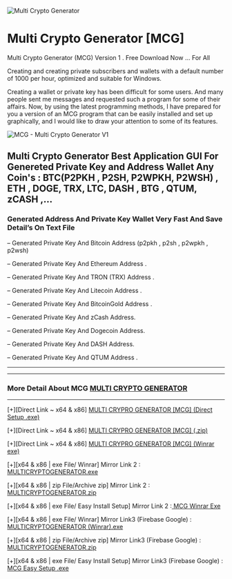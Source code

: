 ![Multi Crypto Generator](https://raw.githubusercontent.com/Pymmdrza/Multi_Crypto_Generator_-MCG/mainx/PostMCG850.jpg 'Multi Crypto Generator')

# Multi Crypto Generator [MCG]

Multi Crypto Generator (MCG) Version 1 . Free Download Now … For All

Creating and creating private subscribers and wallets with a default number of 1000 per hour, optimized and suitable for Windows.

Creating a wallet or private key has been difficult for some users. And many people sent me messages and requested such a program for some of their affairs. Now, by using the latest programming methods, I have prepared for you a version of an MCG program that can be easily installed and set up graphically, and I would like to draw your attention to some of its features.


![MCG - Multi Crypto Generator V1](https://raw.githubusercontent.com/Pymmdrza/Multi_Crypto_Generator_-MCG/mainx/MultiCryptoGenerator_Software.png 'MCG - Multi Crypto Generator V1')

## Multi Crypto Generator Best Application GUI For Genereted Private Key and Address Wallet Any Coin's : BTC(P2PKH , P2SH, P2WPKH, P2WSH) , ETH , DOGE, TRX, LTC, DASH , BTG , QTUM, zCASH ,... 

### Generated Address And Private Key Wallet Very Fast And Save Detail’s On Text File


– Generated Private Key And Bitcoin Address (p2pkh , p2sh , p2wpkh , p2wsh)

– Generated Private Key And Ethereum Address .

– Generated Private Key And TRON (TRX) Address .

– Generated Private Key And Litecoin Address .

– Generated Private Key And BitcoinGold Address .

– Generated Private Key And zCash Address.

– Generated Private Key And Dogecoin Address.

– Generated Private Key And DASH Address.

– Generated Private Key And QTUM Address .

---



---

### More Detail About MCG [MULTI CRYPTO GENERATOR](https://mmdrza.com/mcg-multi-crypto-generator-v1/ 'Multi Crypto Generator Private Key And Address Wallet')

---

[+][Direct Link ~ x64 & x86] [ MULTI CRYPRO GENERATOR [MCG] (Direct Setup .exe) ](https://mmdrza.com/dl/Setup-MCG.exe) 

[+][Direct Link ~ x64 & x86] [ MULTI CRYPRO GENERATOR [MCG] (.zip) ](https://mmdrza.com/dl/MULTICRYPTOGENERATOR.zip)

[+][Direct Link ~ x64 & x86] [ MULTI CRYPRO GENERATOR [MCG] (Winrar exe) ](https://mmdrza.com/dl/MULTICRYPTOGENERATOR.exe)

[+][x64 & x86 | exe File/ Winrar] Mirror Link 2 :[ MULTICRYPTOGENERATOR.exe ](https://workupload.com/file/2MqYFxKj69D)

[+][x64 & x86 | zip File/Archive zip] Mirror Link 2 :[ MULTICRYPTOGENERATOR.zip ](https://workupload.com/file/QMyyrUPG5Ch)

[+][x64 & x86 | exe File/ Easy Install Setup] Mirror Link 2 :[ MCG Winrar Exe ](https://workupload.com/file/jPs9qTTYmEd) 

[+][x64 & x86 | exe File/ Winrar] Mirror Link3 (Firebase Google) : [ MULTICRYPTOGENERATOR (Winrar).exe ](https://firebasestorage.googleapis.com/v0/b/mmdrza-2dbc3.appspot.com/o/MULTICRYPTOGENERATOR.exe?alt=media&token=d92d935c-2acb-4063-a02d-26f0b1c60e2d)

[+][x64 & x86 | zip File/Archive zip] Mirror Link3 (Firebase Google) : [ MULTICRYPTOGENERATOR.zip ](https://firebasestorage.googleapis.com/v0/b/mmdrza-2dbc3.appspot.com/o/MULTICRYPTOGENERATOR.zip?alt=media&token=c194d100-dcb2-4712-b5c2-49a8e72ba3aa)

[+][x64 & x86 | exe File/ Easy Install Setup] Mirror Link3 (Firebase Google) : [ MCG Easy Setup .exe ](https://firebasestorage.googleapis.com/v0/b/mmdrza-2dbc3.appspot.com/o/Setup-MCG.exe?alt=media&token=273295b3-bae5-451b-83c4-b8fd0039dc49)

